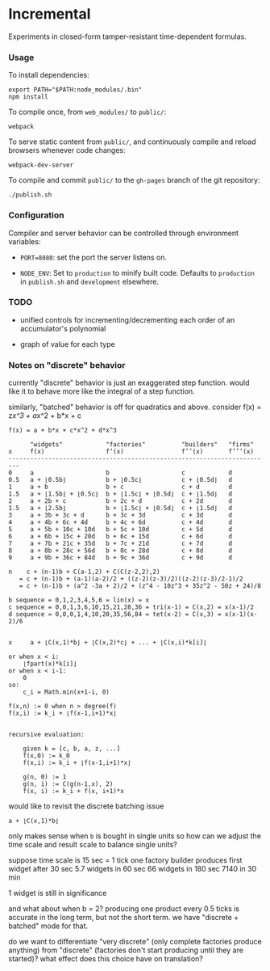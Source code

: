 # Incremental

Experiments in closed-form tamper-resistant time-dependent formulas.

### Usage

To install dependencies:

    export PATH="$PATH:node_modules/.bin"
    npm install

To compile once, from `web_modules/` to `public/`:

    webpack

To serve static content from `public/`, and continuously compile and reload browsers whenever code changes:

    webpack-dev-server

To compile and commit `public/` to the `gh-pages` branch of the git repository:

    ./publish.sh

### Configuration

Compiler and server behavior can be controlled through environment variables:

 - `PORT=8080`: set the port the server listens on.

 - `NODE_ENV`: Set to `production` to minify built code. Defaults to `production` in `publish.sh` and `development` elsewhere.

### TODO

- unified controls for incrementing/decrementing each order of an accumulator's polynomial

- graph of value for each type

### Notes on "discrete" behavior

currently "discrete" behavior is just an exaggerated step function.
would like it to behave more like the integral of a step function.

similarly, "batched" behavior is off for quadratics and above.
consider f(x) = z*x^3 + a*x^2 + b*x + c


    f(x) = a + b*x + c*x^2 + d*x^3
        
          "widgets"            "factories"          "builders"   "firms"
    x     f(x)                 f‘(x)                f’’(x)       f’’’(x)
    -------------------------------------------------------------------------
    0     a                    b                    c            d
    0.5   a + ⌊0.5b⌋           b + ⌊0.5c⌋           c + ⌊0.5d⌋   d
    1     a + b                b + c                c + d        d
    1.5   a + ⌊1.5b⌋ + ⌊0.5c⌋  b + ⌊1.5c⌋ + ⌊0.5d⌋  c + ⌊1.5d⌋   d
    2     a + 2b + c           b + 2c + d           c + 2d       d
    1.5   a + ⌊2.5b⌋           b + ⌊1.5c⌋ + ⌊0.5d⌋  c + ⌊1.5d⌋   d
    3     a + 3b + 3c + d      b + 3c + 3d          c + 3d       d
    4     a + 4b + 6c + 4d     b + 4c + 6d          c + 4d       d
    5     a + 5b + 10c + 10d   b + 5c + 10d         c + 5d       d
    6     a + 6b + 15c + 20d   b + 6c + 15d         c + 6d       d
    7     a + 7b + 21c + 35d   b + 7c + 21d         c + 7d       d
    8     a + 8b + 28c + 56d   b + 8c + 28d         c + 8d       d
    9     a + 9b + 36c + 84d   b + 9c + 36d         c + 9d       d

    n    c + (n-1)b + C(a-1,2) + C(C(z-2,2),2)
       = c + (n-1)b + (a-1)(a-2)/2 + ((z-2)(z-3)/2)((z-2)(z-3)/2-1)/2
       = c + (n-1)b + (a^2 -3a + 2)/2 + (z^4 - 10z^3 + 35z^2 - 50z + 24)/8

    b sequence = 0,1,2,3,4,5,6 = lin(x) = x
    c sequence = 0,0,1,3,6,10,15,21,28,36 = tri(x-1) = C(x,2) = x(x-1)/2
    d sequence = 0,0,0,1,4,10,20,35,56,84 = tet(x-2) = C(x,3) = x(x-1)(x-2)/6


    x     a + ⌊C(x,1)*b⌋ + ⌊C(x,2)*c⌋ + ... + ⌊C(x,i)*k[i]⌋

    or when x < i:
        ⌊fpart(x)*k[i]⌋
    or when x < i-1:
        0
    so:
        c_i = Math.min(x+1-i, 0)

    f(x,n) := 0 when n > degree(f)
    f(x,i) := k_i + ⌊f(x-1,i+1)*x⌋


    recursive evaluation:

        given k = [c, b, a, z, ...]
        f(x,0) := k_0
        f(x,i) := k_i + ⌊f(x-1,i+1)*x⌋

        g(n, 0) := 1
        g(n, i) := C(g(n-1,x), 2)
        f(x, i) := k_i + f(x, i+1)*x

would like to revisit the discrete batching issue

    a + ⌊C(x,1)*b⌋ 

only makes sense when `b` is bought in single units
so how can we adjust the time scale and result scale to balance single units?

suppose time scale is 15 sec = 1 tick
one factory builder produces first widget after 30 sec
5.7 widgets in 60 sec
66 widgets in 180 sec
7140 in 30 min

1 widget is still in significance

and what about when b = 2?
producing one product every 0.5 ticks is accurate in the long term, but not the short term.
we have "discrete + batched" mode for that.

do we want to differentiate "very discrete" (only complete factories produce anything)
from "discrete" (factories don't start producing until they are started)?
what effect does this choice have on translation?
